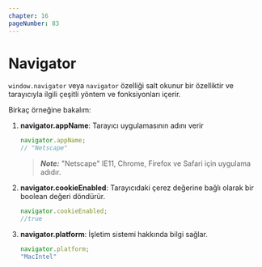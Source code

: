 ```yaml
---
chapter: 16
pageNumber: 83
---
```

# Navigator


`window.navigator` veya `navigator` özelliği salt okunur bir özelliktir ve tarayıcıyla ilgili çeşitli yöntem ve fonksiyonları içerir.

Birkaç örneğine bakalım:

1.  **navigator.appName**: Tarayıcı uygulamasının adını verir

    ```javascript
    navigator.appName; 
    // "Netscape"
    ```

    > _**Note:**_  "Netscape" IE11, Chrome, Firefox ve Safari için uygulama adıdır.
2.  **navigator.cookieEnabled**: Tarayıcıdaki çerez değerine bağlı olarak bir boolean değeri döndürür.

    ```javascript
    navigator.cookieEnabled;
    //true
    ```
3.  **navigator.platform**: İşletim sistemi hakkında bilgi sağlar.

    ```javascript
    navigator.platform;
    "MacIntel"
    ```



